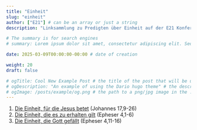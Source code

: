 ```yaml
---
title: "Einheit"
slug: "einheit"
author: ["E21"] # can be an array or just a string
description: "Linksammlung zu Predigten über Einheit auf der E21 Konferenz Süd 2025."

# The summary is for search engines
# summary: Lorem ipsum dolor sit amet, consectetur adipiscing elit. Sed neque elit, tristique placerat feugiat ac, facilisis vitae arcu. Proin eget egestas augue. Praesent ut sem nec arcu pellentesque aliquet. Duis dapibus diam vel metus tempus vulputate.

date: 2025-03-09T00:00:00-00:00 # date of creation

weight: 20
draft: false

# ogTitle: Cool New Example Post # the title of the post that will be used in the open graph meta tags
# ogDescription: "An example of using the Dario hugo theme" # the description of the post that will be used in the open graph meta tags
# ogImage: /posts/example/og.png # the path to a png/jpg image in the ./posts/example directory to use as the open graph image
---
```


1) [Die Einheit, für die Jesus betet](https://www.evangelium21.net/media/4620/die-einheit-fuer-die-jesus-betet) (Johannes 17,9-26)
2) [Die Einheit, die es zu erhalten gilt](https://www.evangelium21.net/media/4625/die-einheit-die-es-zu-erhalten-gilt) (Epheser 4,1-6)
3) [Die Einheit, die Gott gefällt](https://www.evangelium21.net/media/4628/die-einheit-die-gott-gefaellt) (Epheser 4,11-16)